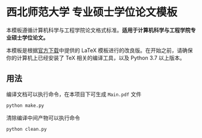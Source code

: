 # 西北师范大学 专业硕士学位论文模板



本模板遵循计算机科学与工程学院论文格式标准。**适用于计算机科学与工程学院专业硕士学位论文。**

本模板是根据[官方下载](https://jsj.nwnu.edu.cn/2454/list.htm)中提供的 LaTeX 模板进行的改良版。在开始之前，请确保你的计算机上已经安装了 TeX 相关的编译工具，以及 Python 3.7 以上版本。

## 用法

编译文档可以执行命令，在本项目下可生成 `Main.pdf` 文件

```bash
python make.py
```

清除编译中间产物可以执行命令

```bash
python clean.py
```
